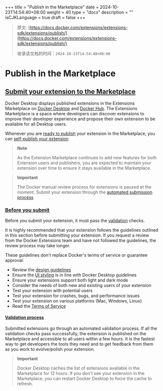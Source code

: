 +++
title = "Publish in the Marketplace"
date = 2024-10-23T14:54:40+08:00
weight = 40
type = "docs"
description = ""
isCJKLanguage = true
draft = false
+++

> 原文: [https://docs.docker.com/extensions/extensions-sdk/extensions/publish/](https://docs.docker.com/extensions/extensions-sdk/extensions/publish/)
>
> 收录该文档的时间：`2024-10-23T14:54:40+08:00`

# Publish in the Marketplace

## [Submit your extension to the Marketplace](https://docs.docker.com/extensions/extensions-sdk/extensions/publish/#submit-your-extension-to-the-marketplace)

Docker Desktop displays published extensions in the Extensions Marketplace on [Docker Desktop](https://open.docker.com/extensions/marketplace) and [Docker Hub](https://hub.docker.com/search?q=&type=extension). The Extensions Marketplace is a space where developers can discover extensions to improve their developer experience and propose their own extension to be available for all Desktop users.

Whenever you are [ready to publish](https://docs.docker.com/extensions/extensions-sdk/extensions/DISTRIBUTION/) your extension in the Marketplace, you can [self-publish your extension](https://github.com/docker/extensions-submissions/issues/new?assignees=&labels=&template=1_automatic_review.yaml&title=[Submission]%3A+)

> **Note**
>
> 
>
> As the Extension Marketplace continues to add new features for both Extension users and publishers, you are expected to maintain your extension over time to ensure it stays available in the Marketplace.

> **Important**
>
> 
>
> The Docker manual review process for extensions is paused at the moment. Submit your extension through the [automated submission process](https://github.com/docker/extensions-submissions/issues/new?assignees=&labels=&template=1_automatic_review.yaml&title=[Submission]%3A+)

### [Before you submit](https://docs.docker.com/extensions/extensions-sdk/extensions/publish/#before-you-submit)

Before you submit your extension, it must pass the [validation](https://docs.docker.com/extensions/extensions-sdk/extensions/validate/) checks.

It is highly recommended that your extension follows the guidelines outlined in this section before submitting your extension. If you request a review from the Docker Extensions team and have not followed the guidelines, the review process may take longer.

These guidelines don't replace Docker's terms of service or guarantee approval:

- Review the [design guidelines](https://docs.docker.com/extensions/extensions-sdk/design/design-guidelines/)
- Ensure the [UI styling](https://docs.docker.com/extensions/extensions-sdk/design/) is in line with Docker Desktop guidelines
- Ensure your extensions support both light and dark mode
- Consider the needs of both new and existing users of your extension
- Test your extension with potential users
- Test your extension for crashes, bugs, and performance issues
- Test your extension on various platforms (Mac, Windows, Linux)
- Read the [Terms of Service](https://www.docker.com/legal/extensions_marketplace_developer_agreement/)

#### [Validation process](https://docs.docker.com/extensions/extensions-sdk/extensions/publish/#validation-process)

Submitted extensions go through an automated validation process. If all the validation checks pass successfully, the extension is published on the Marketplace and accessible to all users within a few hours. It is the fastest way to get developers the tools they need and to get feedback from them as you work to evolve/polish your extension.

> **Important**
>
> 
>
> Docker Desktop caches the list of extensions available in the Marketplace for 12 hours. If you don't see your extension in the Marketplace, you can restart Docker Desktop to force the cache to refresh.
